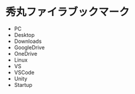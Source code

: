 # 秀丸ファイラブックマーク

- PC
- Desktop
- Downloads
- GoogleDrive
- OneDrive
- Linux
- VS
- VSCode
- Unity
- Startup
